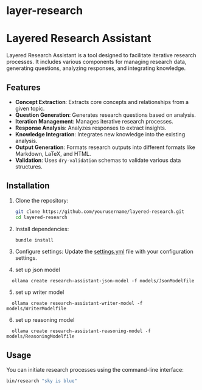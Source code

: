 # layer-research
# Layered Research Assistant

Layered Research Assistant is a tool designed to facilitate iterative research processes. It includes various components for managing research data, generating questions, analyzing responses, and integrating knowledge.

## Features

- **Concept Extraction**: Extracts core concepts and relationships from a given topic.
- **Question Generation**: Generates research questions based on analysis.
- **Iteration Management**: Manages iterative research processes.
- **Response Analysis**: Analyzes responses to extract insights.
- **Knowledge Integration**: Integrates new knowledge into the existing analysis.
- **Output Generation**: Formats research outputs into different formats like Markdown, LaTeX, and HTML.
- **Validation**: Uses `dry-validation` schemas to validate various data structures.

## Installation

1. Clone the repository:
    ```sh
    git clone https://github.com/yourusername/layered-research.git
    cd layered-research
    ```

2. Install dependencies:
    ```sh
    bundle install
    ```

3. Configure settings:
    Update the [settings.yml](http://_vscodecontentref_/0) file with your configuration settings.

4. set up json model 
```shell
  ollama create research-assistant-json-model -f models/JsonModelfile
```

5. set up writer model
```shell
  ollama create research-assistant-writer-model -f models/WriterModelfile
```

6. set up reasoning model
```shell
  ollama create research-assistant-reasoning-model -f models/ReasoningModelfile
```


## Usage


You can initiate research processes using the command-line interface:

```sh
bin/research "sky is blue"